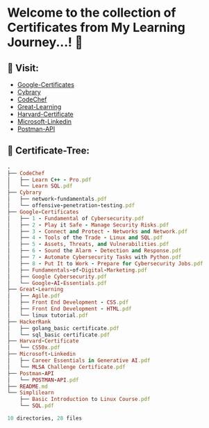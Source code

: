 # Welcome to the collection of Certificates from My Learning Journey...! 🚀

## 🔗 Visit:

+ [Google-Certificates](https://github.com/akash2061/My-Certificates/tree/main/Google-Certificates)
+ [Cybrary](https://github.com/akash2061/My-Certificates/tree/main/Cybrary)
+ [CodeChef](https://github.com/akash2061/My-Certificates/tree/main/CodeChef)
+ [Great-Learning](https://github.com/akash2061/My-Certificates/tree/main/Great-Learning)
+ [Harvard-Certificate](https://github.com/akash2061/My-Certificates/tree/main/Harvard-Certificate)
+ [Microsoft-Linkedin](https://github.com/akash2061/My-Certificates/tree/main/Microsoft-Linkedin)
+ [Postman-API](https://github.com/akash2061/My-Certificates/tree/main/Postman-API)

## 🌲 Certificate-Tree:
```ruby
.
├── CodeChef
│   ├── Learn C++ - Pro.pdf
│   └── Learn SQL.pdf
├── Cybrary
│   ├── network-fundamentals.pdf
│   └── offensive-penetration-testing.pdf
├── Google-Certificates
│   ├── 1 - Fundamental of Cybersecurity.pdf
│   ├── 2 - Play it Safe - Manage Security Risks.pdf
│   ├── 3 - Connect and Protect - Networks and Network.pdf
│   ├── 4 - Tools of the Trade - Linux and SQL.pdf
│   ├── 5 - Assets, Threats, and Vulnerabilities.pdf
│   ├── 6 - Sound the Alarm - Detection and Response.pdf
│   ├── 7 - Automate Cybersecurity Tasks with Python.pdf
│   ├── 8 - Put It to Work - Prepare for Cybersecurity Jobs.pdf
│   ├── Fundamentals-of-Digital-Marketing.pdf
│   ├── Google Cybersecurity.pdf
│   └── Google-AI-Essentials.pdf
├── Great-Learning
│   ├── Agile.pdf
│   ├── Front End Development - CSS.pdf
│   ├── Front End Development - HTML.pdf
│   └── linux tutorial.pdf
├── HackerRank
│   ├── golang_basic certificate.pdf
│   └── sql_basic certificate.pdf
├── Harvard-Certificate
│   └── CS50x.pdf
├── Microsoft-Linkedin
│   ├── Career Essentials in Generative AI.pdf
│   └── MLSA Challenge Certificate.pdf
├── Postman-API
│   └── POSTMAN-API.pdf
├── README.md
└── Simplilearn
    ├── Basic Introduction to Linux Course.pdf
    └── SQL.pdf

10 directories, 28 files

```
